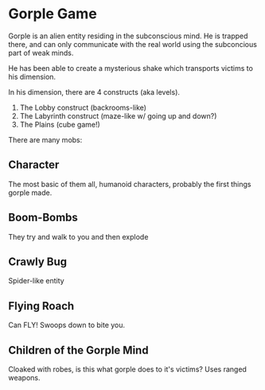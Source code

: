 # Gorple Game
Gorple is an alien entity residing in the subconscious mind. He is trapped there, and can only communicate with the real world using the subconcious part of weak minds.

He has been able to create a mysterious shake which transports victims to his dimension.

In his dimension, there are 4 constructs (aka levels).
1. The Lobby construct (backrooms-like)
1. The Labyrinth construct (maze-like w/ going up and down?)
1. The Plains (cube game!)

There are many mobs:
## Character
The most basic of them all, humanoid characters, probably the first things gorple made.

## Boom-Bombs
They try and walk to you and then explode

## Crawly Bug
Spider-like entity

## Flying Roach
Can FLY! Swoops down to bite you.

## Children of the Gorple Mind
Cloaked with robes, is this what gorple does to it's victims? Uses ranged weapons.